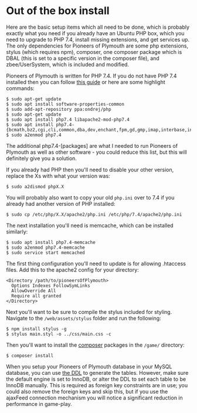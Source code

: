 # Out of the box install
Here are the basic setup items which all need to be done, which is probably
exactly what you need if you already have an Ubuntu PHP box, which you need to
upgrade to PHP 7.4, install missing extensions, and get services up. The only
dependencies for Pioneers of Plymouth are some php extensions, stylus
(which requires npm), composer, one composer package which is DBAL
(this is set to a specific version in the composer file), and zbee/UserSystem,
which is included and modified.

Pioneers of Plymouth is written for PHP 7.4. If you do not have PHP 7.4
installed then you can follow
[this guide](https://computingforgeeks.com/how-to-install-php-on-ubuntu/)
or here are some highlight commands:

```
$ sudo apt-get update
$ sudo apt install software-properties-common
$ sudo add-apt-repository ppa:ondrej/php
$ sudo apt-get update
$ sudo apt install php7.4 libapache2-mod-php7.4
$ sudo apt install php7.4-{bcmath,bz2,cgi,cli,common,dba,dev,enchant,fpm,gd,gmp,imap,interbase,intl,json,ldap,mbstring,odbc,opcache,pgsql,phpdbg,pspell,readline,snmp,soap,sqlite3,sybase,tidy,xml,xmlrpc,xsl,zip,memcached,mysql}
$ sudo a2enmod php7.4
```

The additional php7.4-[packages] are what I needed to run Pioneers of Plymouth
as well as other software - you could reduce this list, but this will definitely 
give you a solution.

If you already had PHP then you'll need to disable your other version, replace
the Xs with what your version was:

```
$ sudo a2dismod phpX.X
```

You will probably also want to copy your old `php.ini` over to 7.4 if you
already had another version of PHP installed:

```
$ sudo cp /etc/php/X.X/apache2/php.ini /etc/php/7.4/apache2/php.ini
```

The next installation you'll need is memcache, which can be installed similarly:

```
$ sudo apt install php7.4-memcache
$ sudo a2enmod php7.4-memcache
$ sudo service start memcached
```

The first thing configuration you'll need to update is for allowing .htaccess
files. Add this to the apache2 config for your directory: 

```
<Directory /path/to/pioneersOfPlymouth>
  Options Indexes FollowSymLinks
  AllowOverride All
  Require all granted
</Directory>
```

Next you'll want to be sure to compile the stylus included for styling. Navigate
to the `/web/assets/stylus` folder and run the following:

```
$ npm install stylus -g
$ stylus main.styl -o ../css/main.css -c
```

Then you'll want to install the [composer](https://getcomposer.org/download/)
packages in the `/game/` directory:
```
$ composer install
```

When you setup your Pioneers of Plymouth database in your MySQL
database, you can use [the DDL](database_setup.sql) to generate the
tables. However, make sure the default engine is set to InnoDB, or alter
the DDL to set each table to be InnoDB manually.
This is required as foreign key constraints are in use; you could also remove
the foreign keys and skip this, but if you use the ajaxFeed connection mechanism
you will notice a significant reduction in performance in game-play.